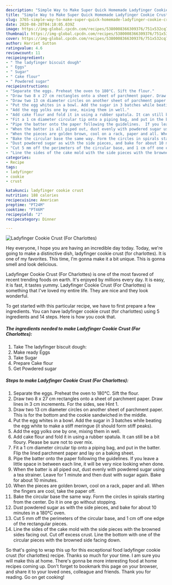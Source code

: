 ```yaml
---
description: "Simple Way to Make Super Quick Homemade Ladyfinger Cookie Crust (For Charlottes)"
title: "Simple Way to Make Super Quick Homemade Ladyfinger Cookie Crust (For Charlottes)"
slug: 3765-simple-way-to-make-super-quick-homemade-ladyfinger-cookie-crust-for-charlottes
date: 2020-08-28T04:10:05.039Z
image: https://img-global.cpcdn.com/recipes/5380008366309376/751x532cq70/ladyfinger-cookie-crust-for-charlottes-recipe-main-photo.jpg
thumbnail: https://img-global.cpcdn.com/recipes/5380008366309376/751x532cq70/ladyfinger-cookie-crust-for-charlottes-recipe-main-photo.jpg
cover: https://img-global.cpcdn.com/recipes/5380008366309376/751x532cq70/ladyfinger-cookie-crust-for-charlottes-recipe-main-photo.jpg
author: Harriet Sutton
ratingvalue: 4.6
reviewcount: 11
recipeingredient:
- " The ladyfinger biscuit dough"
- " Eggs"
- " Sugar"
- " Cake flour"
- " Powdered sugar"
recipeinstructions:
- "Separate the eggs. Preheat the oven to 180°C. Sift the flour."
- "Draw two 8 x 27 cm rectangles onto a sheet of parchment paper. Draw lines in 3 cm increments. For the sides, see Hint 1."
- "Draw two 13 cm diameter circles on another sheet of parchment paper. This is for the bottom and the cookie sandwiched in the middle."
- "Put the egg whites in a bowl. Add the sugar in 3 batches while beating the egg white to make a stiff meringue (it should form stiff peaks)."
- "Add the egg yolks one by one, mixing them in well."
- "Add cake flour and fold it in using a rubber spatula. It can still be a bit floury. Please be sure not to over mix."
- "Fit a 1 cm diameter circular tip onto a piping bag, and put in the batter. Flip the lined parchment paper and lay on a baking sheet."
- "Pipe the batter onto the paper following the guidelines.  If you leave a little space in between each line, it will be very nice looking when done."
- "When the batter is all piped out, dust evenly with powdered sugar using a tea strainer. Leave for 1 minute and then dust with sugar again. Bake for about 10 minutes."
- "When the pieces are golden brown, cool on a rack, paper and all. When the fingers are cool, take the paper off."
- "Bake the circular base the same way. Form the circles in spirals starting from the center. Do it in one go without stopping."
- "Dust powdered sugar as with the side pieces, and bake for about 10 minutes in a 180°C oven."
- "Cut 5 mm off the perimeters of the circular base, and 1 cm off one edge of the rectangular pieces."
- "Line the sides of the cake mold with the side pieces with the browned sides facing out. Cut off excess crust. Line the bottom with one of the circular pieces with the browned side facing down."
categories:
- Recipe
tags:
- ladyfinger
- cookie
- crust

katakunci: ladyfinger cookie crust 
nutrition: 188 calories
recipecuisine: American
preptime: "PT24M"
cooktime: "PT46M"
recipeyield: "2"
recipecategory: Dinner

---
```



![Ladyfinger Cookie Crust (For Charlottes)](https://img-global.cpcdn.com/recipes/5380008366309376/751x532cq70/ladyfinger-cookie-crust-for-charlottes-recipe-main-photo.jpg)

Hey everyone, I hope you are having an incredible day today. Today, we're going to make a distinctive dish, ladyfinger cookie crust (for charlottes). It is one of my favorites. This time, I'm gonna make it a bit unique. This is gonna smell and look delicious.



Ladyfinger Cookie Crust (For Charlottes) is one of the most favored of recent trending foods on earth. It's enjoyed by millions every day. It is easy, it is fast, it tastes yummy. Ladyfinger Cookie Crust (For Charlottes) is something that I've loved my entire life. They are nice and they look wonderful.


To get started with this particular recipe, we have to first prepare a few ingredients. You can have ladyfinger cookie crust (for charlottes) using 5 ingredients and 14 steps. Here is how you cook that.

<!--inarticleads1-->

##### The ingredients needed to make Ladyfinger Cookie Crust (For Charlottes):

1. Take  The ladyfinger biscuit dough:
1. Make ready  Eggs
1. Take  Sugar
1. Prepare  Cake flour
1. Get  Powdered sugar




<!--inarticleads2-->

##### Steps to make Ladyfinger Cookie Crust (For Charlottes):

1. Separate the eggs. Preheat the oven to 180°C. Sift the flour.
1. Draw two 8 x 27 cm rectangles onto a sheet of parchment paper. Draw lines in 3 cm increments. For the sides, see Hint 1.
1. Draw two 13 cm diameter circles on another sheet of parchment paper. This is for the bottom and the cookie sandwiched in the middle.
1. Put the egg whites in a bowl. Add the sugar in 3 batches while beating the egg white to make a stiff meringue (it should form stiff peaks).
1. Add the egg yolks one by one, mixing them in well.
1. Add cake flour and fold it in using a rubber spatula. It can still be a bit floury. Please be sure not to over mix.
1. Fit a 1 cm diameter circular tip onto a piping bag, and put in the batter. Flip the lined parchment paper and lay on a baking sheet.
1. Pipe the batter onto the paper following the guidelines.  If you leave a little space in between each line, it will be very nice looking when done.
1. When the batter is all piped out, dust evenly with powdered sugar using a tea strainer. Leave for 1 minute and then dust with sugar again. Bake for about 10 minutes.
1. When the pieces are golden brown, cool on a rack, paper and all. When the fingers are cool, take the paper off.
1. Bake the circular base the same way. Form the circles in spirals starting from the center. Do it in one go without stopping.
1. Dust powdered sugar as with the side pieces, and bake for about 10 minutes in a 180°C oven.
1. Cut 5 mm off the perimeters of the circular base, and 1 cm off one edge of the rectangular pieces.
1. Line the sides of the cake mold with the side pieces with the browned sides facing out. Cut off excess crust. Line the bottom with one of the circular pieces with the browned side facing down.




So that's going to wrap this up for this exceptional food ladyfinger cookie crust (for charlottes) recipe. Thanks so much for your time. I am sure you will make this at home. There's gonna be more interesting food at home recipes coming up. Don't forget to bookmark this page on your browser, and share it to your loved ones, colleague and friends. Thank you for reading. Go on get cooking!
